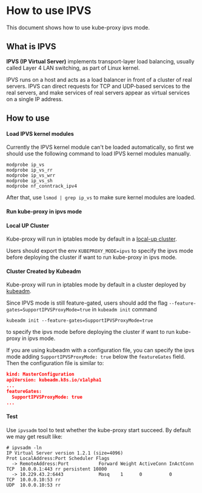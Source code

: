 # How to use IPVS

This document shows how to use kube-proxy ipvs mode.

## What is IPVS

**IPVS (IP Virtual Server)** implements transport-layer load balancing, usually called Layer 4 LAN switching, as part of
Linux kernel.

IPVS runs on a host and acts as a load balancer in front of a cluster of real servers. IPVS can direct requests for TCP
and UDP-based services to the real servers, and make services of real servers appear as virtual services on a single IP address.

## How to use

#### Load IPVS kernel modules

Currently the IPVS kernel module can't be loaded automatically, so first we should use the following command to load IPVS kernel
modules manually.

```shell
modprobe ip_vs
modprobe ip_vs_rr
modprobe ip_vs_wrr
modprobe ip_vs_sh
modprobe nf_conntrack_ipv4
```

After that, use `lsmod | grep ip_vs` to make sure kernel modules are loaded.

#### Run kube-proxy in ipvs mode

#### Local UP Cluster

Kube-proxy will run in iptables mode by default in a [local-up cluster](https://github.com/kubernetes/community/blob/master/contributors/devel/running-locally.md). 

Users should export the env `KUBEPROXY_MODE=ipvs` to specify the ipvs mode before deploying the cluster if want to run kube-proxy in ipvs mode.

#### Cluster Created by Kubeadm

Kube-proxy will run in iptables mode by default in a cluster deployed by [kubeadm](https://kubernetes.io/docs/setup/independent/create-cluster-kubeadm/). 

Since IPVS mode is still feature-gated, users should add the flag `--feature-gates=SupportIPVSProxyMode=true` in `kubeadm init` command

```
kubeadm init --feature-gates=SupportIPVSProxyMode=true
```

to specify the ipvs mode before deploying the cluster if want to run kube-proxy in ipvs mode.

If you are using kubeadm with a configuration file, you can specify the ipvs mode adding `SupportIPVSProxyMode: true` below the `featureGates` field.
Then the configuration file is similar to:

```json
kind: MasterConfiguration
apiVersion: kubeadm.k8s.io/v1alpha1
...
featureGates:
  SupportIPVSProxyMode: true
...
```

#### Test

Use `ipvsadm` tool to test whether the kube-proxy start succeed. By default we may get result like:

```shell
# ipvsadm -ln
IP Virtual Server version 1.2.1 (size=4096)
Prot LocalAddress:Port Scheduler Flags
  -> RemoteAddress:Port           Forward Weight ActiveConn InActConn
TCP  10.0.0.1:443 rr persistent 10800
  -> 10.229.43.2:6443             Masq    1      0          0         
TCP  10.0.0.10:53 rr      
UDP  10.0.0.10:53 rr
```
